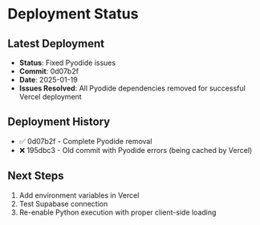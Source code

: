 # Deployment Status

## Latest Deployment
- **Status**: Fixed Pyodide issues
- **Commit**: 0d07b2f  
- **Date**: 2025-01-19
- **Issues Resolved**: All Pyodide dependencies removed for successful Vercel deployment

## Deployment History
- ✅ 0d07b2f - Complete Pyodide removal 
- ❌ 195dbc3 - Old commit with Pyodide errors (being cached by Vercel)

## Next Steps
1. Add environment variables in Vercel
2. Test Supabase connection
3. Re-enable Python execution with proper client-side loading